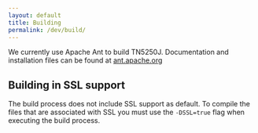 ```yaml
---
layout: default
title: Building
permalink: /dev/build/
---
```


We currently use Apache Ant to build TN5250J. Documentation and installation files can be found at [ant.apache.org](https://ant.apache.org/)

## Building in SSL support

The build process does not include SSL support as default. To compile the files that are associated with SSL you must use the `-DSSL=true` flag when executing the build process.  
    
